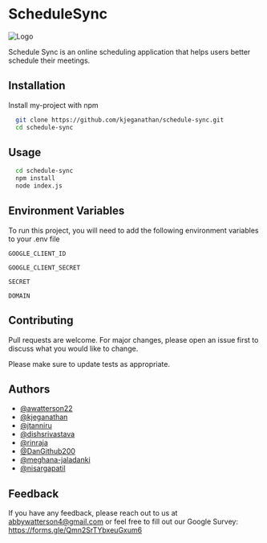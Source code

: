 # ScheduleSync

![Logo](./client/assets/images/logo.jpg)

Schedule Sync is an online scheduling application that helps users better schedule their meetings.

## Installation

Install my-project with npm

```bash
  git clone https://github.com/kjeganathan/schedule-sync.git
  cd schedule-sync
```

## Usage

```bash
  cd schedule-sync
  npm install
  node index.js
```

## Environment Variables

To run this project, you will need to add the following environment variables to your .env file

`GOOGLE_CLIENT_ID`

`GOOGLE_CLIENT_SECRET`

`SECRET`

`DOMAIN`

## Contributing

Pull requests are welcome. For major changes, please open an issue first to discuss what you would like to change.

Please make sure to update tests as appropriate.

## Authors

- [@awatterson22](https://github.com/awatterson22)
- [@kjeganathan](https://github.com/kjeganathan)
- [@jtanniru](https://github.com/jtanniru)
- [@dishsrivastava](https://github.com/dishsrivastava)
- [@rinraja](https://github.com/rinraja)
- [@DanGithub200](https://github.com/DanGithub200)
- [@meghana-jaladanki](https://github.com/meghana-jaladanki)
- [@nisargapatil](https://github.com/nisargapatil)

## Feedback

If you have any feedback, please reach out to us at abbywatterson4@gmail.com or feel free to fill out our Google Survey: https://forms.gle/Qmn2SrTYbxeuGxum6
